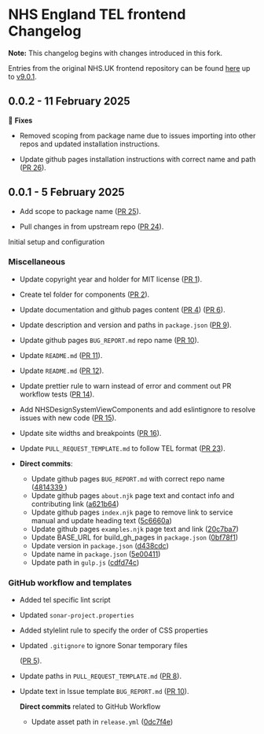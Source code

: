 # NHS England TEL frontend Changelog

**Note:** This changelog begins with changes introduced in this fork.

Entries from the original NHS.UK frontend repository can be found [here](https://github.com/nhsuk/nhsuk-frontend/blob/main/CHANGELOG.md)
up to [v9.0.1](https://github.com/nhsuk/nhsuk-frontend/releases/tag/v9.0.1).

## 0.0.2 - 11 February 2025

:wrench: **Fixes**

- Removed scoping from package name due to issues importing into other repos and updated installation instructions.

- Update github pages installation instructions with correct name and path ([PR 26](https://github.com/TechnologyEnhancedLearning/nhsuk-frontend-tel/pull/26)).

## 0.0.1 - 5 February 2025

- Add scope to package name ([PR 25](https://github.com/TechnologyEnhancedLearning/nhsuk-frontend-tel/pull/25)).

- Pull changes in from upstream repo ([PR 24](https://github.com/TechnologyEnhancedLearning/nhsuk-frontend-tel/pull/24)).

Initial setup and configuration

### Miscellaneous

- Update copyright year and holder for MIT license ([PR 1](https://github.com/TechnologyEnhancedLearning/nhsuk-frontend-tel/pull/1)).
- Create tel folder for components ([PR 2](https://github.com/TechnologyEnhancedLearning/nhsuk-frontend-tel/pull/2)).
- Update documentation and github pages content ([PR 4](https://github.com/TechnologyEnhancedLearning/nhsuk-frontend-tel/pull/4)) ([PR 6](https://github.com/TechnologyEnhancedLearning/nhsuk-frontend-tel/pull/6)).
- Update description and version and paths in `package.json` ([PR 9](https://github.com/TechnologyEnhancedLearning/nhsuk-frontend-tel/pull/9)).
- Update github pages `BUG_REPORT.md` repo name ([PR 10](https://github.com/TechnologyEnhancedLearning/nhsuk-frontend-tel/pull/10)).
- Update `README.md` ([PR 11](https://github.com/TechnologyEnhancedLearning/nhsuk-frontend-tel/pull/11)).
- Update `README.md` ([PR 12](https://github.com/TechnologyEnhancedLearning/nhsuk-frontend-tel/pull/12)).
- Update prettier rule to warn instead of error and comment out PR workflow tests ([PR 14](https://github.com/TechnologyEnhancedLearning/nhsuk-frontend-tel/pull/14)).
- Add NHSDesignSystemViewComponents and add eslintignore to resolve issues with new code ([PR 15](https://github.com/TechnologyEnhancedLearning/nhsuk-frontend-tel/pull/15)).
- Update site widths and breakpoints ([PR 16](https://github.com/TechnologyEnhancedLearning/nhsuk-frontend-tel/pull/16)).
- Update `PULL_REQUEST_TEMPLATE.md` to follow TEL format ([PR 23](https://github.com/TechnologyEnhancedLearning/nhsuk-frontend-tel/pull/23)).

- **Direct commits**:
  - Update github pages `BUG_REPORT.md` with correct repo name ([4814339
    ](https://github.com/TechnologyEnhancedLearning/nhse-tel-frontend/commit/4814339daedfacaaa45dfefca4ddda013667def5))
  - Update github pages `about.njk` page text and contact info and contributing link ([a621b64](https://github.com/TechnologyEnhancedLearning/nhsuk-frontend-tel/commit/a621b6436932d746fe68259e81dc06aaf627c1bc))
  - Update github pages `index.njk` page to remove link to service manual and update heading text ([5c6660a](https://github.com/TechnologyEnhancedLearning/nhsuk-frontend-tel/commit/5c6660a23ea3757bd6b57559d27ca9aeefc05fcb))
  - Update github pages `examples.njk` page text and link ([20c7ba7](https://github.com/TechnologyEnhancedLearning/nhsuk-frontend-tel/commit/20c7ba7545debf133bd78f94da270b83fc5bd4d4))
  - Update BASE_URL for build_gh_pages in `package.json` ([0bf78f1](https://github.com/TechnologyEnhancedLearning/nhsuk-frontend-tel/commit/0bf78f1f90782e8391b0d514716b0cbb8be33534))
  - Update version in `package.json` ([d438cdc](https://github.com/TechnologyEnhancedLearning/nhsuk-frontend-tel/commit/d438cdc5c16b244103006fda6fb2f8870ec7f42b))
  - Update name in `package.json` ([5e00411](https://github.com/TechnologyEnhancedLearning/nhsuk-frontend-tel/commit/5e00411eccdff9f72f0bbecb47d76ef52afa56b8))
  - Update path in `gulp.js` ([cdfd74c](https://github.com/TechnologyEnhancedLearning/nhsuk-frontend-tel/commit/cdfd74ce8248c360a1cb020d8470fc607b4e21c2))

### GitHub workflow and templates

- Added tel specific lint script
- Updated `sonar-project.properties`
- Added stylelint rule to specify the order of CSS properties
- Updated `.gitignore` to ignore Sonar temporary files

  ([PR 5](https://github.com/TechnologyEnhancedLearning/nhsuk-frontend-tel/pull/5)).

- Update paths in `PULL_REQUEST_TEMPLATE.md` ([PR 8](https://github.com/TechnologyEnhancedLearning/nhsuk-frontend-tel/pull/8)).

- Update text in Issue template `BUG_REPORT.md` ([PR 10](https://github.com/TechnologyEnhancedLearning/nhsuk-frontend-tel/pull/10)).

  **Direct commits** related to GitHub Workflow

  - Update asset path in `release.yml` ([0dc7f4e](https://github.com/TechnologyEnhancedLearning/nhsuk-frontend-tel/commit/0dc7f4e5468265f99df1ec17a47df9b48fae3ff4))
